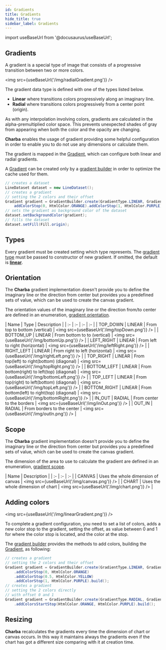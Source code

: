 ```yaml
---
id: Gradients
title: Gradients
hide_title: true
sidebar_label: Gradients
---
```

import useBaseUrl from '@docusaurus/useBaseUrl';

## Gradients

A gradient is a special type of image that consists of a progressive transition between two or more colors.

<img src={useBaseUrl('/img/radialGradient.png')} />

The gradient data type is defined with one of the types listed below.

 * **Linear** where transitions colors progressively along an imaginary line. 
 * **Radial** where transitions colors progressively from a center point (origin).
 
As with any interpolation involving colors, gradients are calculated in the alpha-premultiplied color space. This prevents unexpected shades of gray from appearing when both the color and the opacity are changing.

**Charba** enables the usage of gradient providing some helpful configuration in order to enable you to do not use any dimensions or calculate them.

The gradient is mapped in the [Gradient](https://pepstock-org.github.io/Charba/5.6/org/pepstock/charba/client/colors/Gradient.html), which can configure both linear and radial gradients.

A [Gradient](https://pepstock-org.github.io/Charba/5.6/org/pepstock/charba/client/colors/Gradient.html) can be created only by a [gradient builder](https://pepstock-org.github.io/Charba/5.6/org/pepstock/charba/client/colors/GradientBuilder.html) in order to optimize the cache used for them. 

```java
// creates a dataset
LineDataset dataset = new LineDataset();
// creates a gradient     
// setting the 2 colors and their offset
Gradient gradient = GradientBuilder.create(GradientType.LINEAR, GradientScope.CHART).
	addColorStop(0, HtmlColor.ORANGE).addColorStop(1, HtmlColor.PURPLE).build();
// sets the gradient as background color of the dataset      
dataset.setBackgroundColor(gradient);
// fills the dataset
dataset.setFill(Fill.origin);
```

## Types

Every gradient must be created setting which type represents. The [gradient type](https://pepstock-org.github.io/Charba/5.6/org/pepstock/charba/client/colors/GradientType.html) must be passed to constructor of new gradient. If omitted, the default is **[linear](https://pepstock-org.github.io/Charba/5.6/org/pepstock/charba/client/colors/GradientType.html#LINEAR)**.

## Orientation

The **Charba** gradient implementation doesn't provide you to define the imaginary line or the direction from center but provides you a predefined sets of value, which can be used to create the canvas gradient.

The orientation values of the imaginary line or the direction from/to center are defined in an enumeration, [gradient orientation](https://pepstock-org.github.io/Charba/5.6/org/pepstock/charba/client/colors/GradientOrientation.html).

| Name | Type | Description |
| :- | :- | :- | :- |
| TOP_DOWN | LINEAR | From top to bottom (vertical) | <img src={useBaseUrl('/img/topDown.png')} /> |
| BOTTOM_UP | LINEAR | From bottom to to (vertical) | <img src={useBaseUrl('/img/bottomUp.png')} /> |
| LEFT_RIGHT | LINEAR | From left to right (horizontal) | <img src={useBaseUrl('/img/leftRight.png')} /> |
| RIGHT_LEFT | LINEAR | From right to left (horizontal) | <img src={useBaseUrl('/img/rightLeft.png')} /> |
| TOP_RIGHT | LINEAR | From top(left) to right(bottom) (diagonal) | <img src={useBaseUrl('/img/topRight.png')} /> |
| BOTTOM_LEFT | LINEAR | From bottom(right) to left(top) (diagonal) | <img src={useBaseUrl('/img/bottomLeft.png')} /> |
| TOP_LEFT | LINEAR | From top(right) to left(bottom) (diagonal) | <img src={useBaseUrl('/img/topLeft.png')} /> |
| BOTTOM_RIGHT | LINEAR | From bottom(left) to right(top) (diagonal) | <img src={useBaseUrl('/img/bottomRight.png')} /> |
| IN_OUT | RADIAL | From center to the borders | <img src={useBaseUrl('/img/inOut.png')} /> |
| OUT_IN | RADIAL | From borders to the center | <img src={useBaseUrl('/img/outIn.png')} /> |

## Scope

The **Charba** gradient implementation doesn't provide you to define the imaginary line or the direction from center but provides you a predefined sets of value, which can be used to create the canvas gradient.

The dimension of the area to use to calculate the gradient are defined in an enumeration, [gradient scope](https://pepstock-org.github.io/Charba/5.6/org/pepstock/charba/client/colors/GradientScope.html).

| Name | Description |
| :- | :- | :- |
| CANVAS | Uses the whole dimension of canvas | <img src={useBaseUrl('/img/canvas.png')} /> |
| CHART | Uses the whole dimension of chart | <img src={useBaseUrl('/img/chart.png')} /> |

## Adding colors

<img src={useBaseUrl('/img/linearGradient.png')} />

To complete a gradient configuration, you need to set a list of colors, adds a new color stop to the gradient, setting the offset, as value between 0 and 1 for where the color stop is located, and the color at the stop.

The [gradient builder](https://pepstock-org.github.io/Charba/5.6/org/pepstock/charba/client/colors/GradientBuilder.html) provides the methods to add colors, building the [Gradient](https://pepstock-org.github.io/Charba/5.6/org/pepstock/charba/client/colors/Gradient.html), as following:

```java
// creates a gradient     
// setting the 2 colors and their offset
Gradient gradient = GradientBuilder.create(GradientType.LINEAR, GradientScope.CHART)
	.addColorStop(0, HtmlColor.ORANGE)
	.addColorStop(0.5, HtmlColor.YELLOW)
	.addColorStop(1, HtmlColor.PURPLE).build();
// creates a gradient     
// setting the 2 colors directly
// with offset 0 and 1
Gradient gradient = GradientBuilder.create(GradientType.RADIAL, GradientScope.CANVAS)
	.addColorsStartStop(HtmlColor.ORANGE, HtmlColor.PURPLE).build();
```

## Resizing

**Charba** recalculates the gradients every time the dimension of chart or canvas occurs. In this way it maintains always the gradients even if the chart has got a different size comparing with it at creation time.
